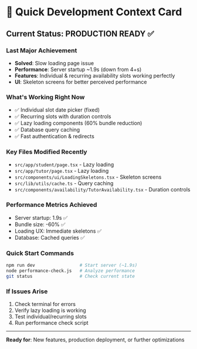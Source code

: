 # 🚀 Quick Development Context Card

## Current Status: PRODUCTION READY ✅

### Last Major Achievement
- **Solved**: Slow loading page issue
- **Performance**: Server startup ~1.9s (down from 4+s)
- **Features**: Individual & recurring availability slots working perfectly
- **UI**: Skeleton screens for better perceived performance

### What's Working Right Now
- ✅ Individual slot date picker (fixed)
- ✅ Recurring slots with duration controls  
- ✅ Lazy loading components (60% bundle reduction)
- ✅ Database query caching
- ✅ Fast authentication & redirects

### Key Files Modified Recently
- `src/app/student/page.tsx` - Lazy loading
- `src/app/tutor/page.tsx` - Lazy loading
- `src/components/ui/LoadingSkeletons.tsx` - Skeleton screens
- `src/lib/utils/cache.ts` - Query caching
- `src/components/availability/TutorAvailability.tsx` - Duration controls

### Performance Metrics Achieved
- Server startup: 1.9s ✅
- Bundle size: -60% ✅
- Loading UX: Immediate skeletons ✅
- Database: Cached queries ✅

### Quick Start Commands
```bash
npm run dev                 # Start server (~1.9s)
node performance-check.js   # Analyze performance
git status                  # Check current state
```

### If Issues Arise
1. Check terminal for errors
2. Verify lazy loading is working
3. Test individual/recurring slots
4. Run performance check script

---
**Ready for**: New features, production deployment, or further optimizations